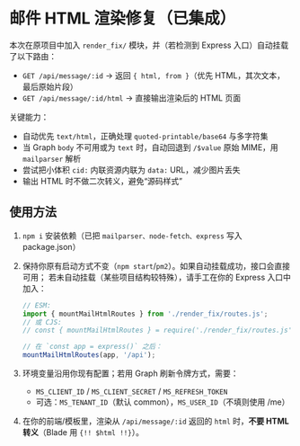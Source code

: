 # 邮件 HTML 渲染修复（已集成）

本次在原项目中加入 `render_fix/` 模块，并（若检测到 Express 入口）自动挂载了以下路由：

- `GET /api/message/:id` → 返回 `{ html, from }`（优先 HTML，其次文本，最后原始片段）
- `GET /api/message/:id/html` → 直接输出渲染后的 HTML 页面

关键能力：
- 自动优先 `text/html`，正确处理 `quoted-printable/base64` 与多字符集
- 当 Graph `body` 不可用或为 `text` 时，自动回退到 `/$value` 原始 MIME，用 `mailparser` 解析
- 尝试把小体积 `cid:` 内联资源内联为 `data:` URL，减少图片丢失
- 输出 HTML 时不做二次转义，避免“源码样式”

## 使用方法
1. `npm i` 安装依赖（已把 `mailparser、node-fetch、express` 写入 package.json）
2. 保持你原有启动方式不变（`npm start`/`pm2`）。如果自动挂载成功，接口会直接可用；
   若未自动挂载（某些项目结构较特殊），请手工在你的 Express 入口中加入：

   ```js
   // ESM:
   import { mountMailHtmlRoutes } from './render_fix/routes.js';
   // 或 CJS:
   // const { mountMailHtmlRoutes } = require('./render_fix/routes.js');

   // 在 `const app = express()` 之后：
   mountMailHtmlRoutes(app, '/api');
   ```

3. 环境变量沿用你现有配置；若用 Graph 刷新令牌方式，需要：
   - `MS_CLIENT_ID` / `MS_CLIENT_SECRET` / `MS_REFRESH_TOKEN`
   - 可选：`MS_TENANT_ID`（默认 common），`MS_USER_ID`（不填则使用 /me）

4. 在你的前端/模板里，渲染从 `/api/message/:id` 返回的 `html` 时，**不要 HTML 转义**（Blade 用 `{!! $html !!}`）。